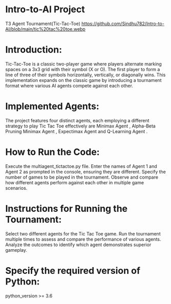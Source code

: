 # Intro-to-AI Project 
T3 Agent Tournament(Tic-Tac-Toe)
https://github.com/Sindhu782/Intro-to-AI/blob/main/tic%20tac%20toe.webp
# Introduction:
Tic-Tac-Toe is a classic two-player game where players alternate marking spaces on a 3x3 grid with their symbol (X or O). The first player to form a line of three of their symbols horizontally, vertically, or diagonally wins. This implementation expands on the classic game by introducing a tournament format where various AI agents compete against each other.

# Implemented Agents:
The project features four distinct agents, each employing a different strategy to play Tic Tac Toe effectively are 
Minimax Agent ,
Alpha-Beta Pruning Minimax Agent , 
Expectimax Agent and 
Q-Learning Agent .

# How to Run the Code:

Execute the multiagent_tictactoe.py file.
Enter the names of Agent 1 and Agent 2 as prompted in the console, ensuring they are different.
Specify the number of games to be played in the tournament.
Observe and compare how different agents perform against each other in multiple game scenarios.

# Instructions for Running the Tournament:
Select two different agents for the Tic Tac Toe game. Run the tournament multiple times to assess and compare the performance of various agents. Analyze the outcomes to identify which agent demonstrates superior gameplay.

# Specify the required version of Python:
python_version >= 3.6

